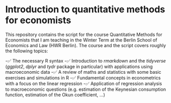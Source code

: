 # Introduction to quantitative methods for economists

This repository contains the script for the course Quantitative Methods for Economists that I am teaching in the Winter Term at the Berlin School of Economics and Law (HWR Berlin). The course and the script covers roughly the following topics:

-✅ The necessary R syntax
-✅ Introduction to *rmarkdown* and the *tidyverse* (*ggplot2*, *dplyr* and *tydr* package in particular) with applications using macroeconomic data
-✅ A review of maths and statistics with some basic exercises and simulations in R
-✅ Fundamental concepts in econometrics with a focus on the linear regression
-✅ Application of regression analysis to macroeconomic questions (e.g. estimation of the Keynesian consumption function, estimation of the Okun coefficient, ...)
